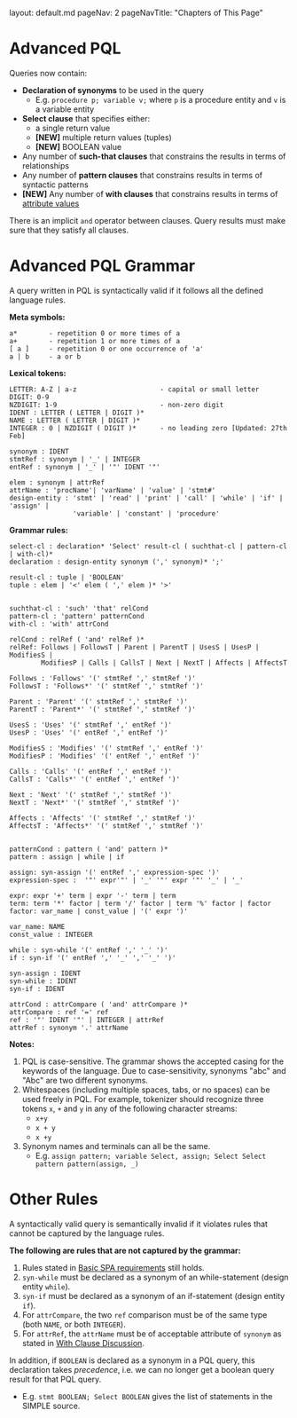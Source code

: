<br>

<frontmatter>
  layout: default.md
  pageNav: 2
  pageNavTitle: "Chapters of This Page"
</frontmatter>

[](#advanced-pql)Advanced PQL
=============================

Queries now contain:

*   **Declaration of synonyms** to be used in the query
    *   E.g. `procedure p; variable v;` where `p` is a procedure entity and `v` is a variable entity
*   **Select clause** that specifies either:
    *   a single return value
    *   **\[NEW\]** multiple return values (tuples)
    *   **\[NEW\]** BOOLEAN value
*   Any number of **such-that clauses** that constrains the results in terms of relationships
*   Any number of **pattern clauses** that constrains results in terms of syntactic patterns
*   **\[NEW\]** Any number of **with clauses** that constrains results in terms of [attribute values](..\basic-spa-requirements\simple-programming.html#abstract-syntax-grammar-asg)

There is an implicit `and` operator between clauses. Query results must make sure that they satisfy all clauses.

[](#advanced-pql-grammar)Advanced PQL Grammar
=============================================

A query written in PQL is syntactically valid if it follows all the defined language rules.

**Meta symbols:**

    a*        - repetition 0 or more times of a
    a+        - repetition 1 or more times of a
    [ a ]     - repetition 0 or one occurrence of 'a'
    a | b     - a or b


**Lexical tokens:**

    LETTER: A-Z | a-z                     - capital or small letter
    DIGIT: 0-9                           
    NZDIGIT: 1-9                          - non-zero digit
    IDENT : LETTER ( LETTER | DIGIT )*
    NAME : LETTER ( LETTER | DIGIT )*
    INTEGER : 0 | NZDIGIT ( DIGIT )*      - no leading zero [Updated: 27th Feb]

    synonym : IDENT
    stmtRef : synonym | '_' | INTEGER
    entRef : synonym | '_' | '"' IDENT '"'

    elem : synonym | attrRef
    attrName : 'procName'| 'varName' | 'value' | 'stmt#'
    design-entity : 'stmt' | 'read' | 'print' | 'call' | 'while' | 'if' | 'assign' |
                    'variable' | 'constant' | 'procedure'


**Grammar rules:**

    select-cl : declaration* 'Select' result-cl ( suchthat-cl | pattern-cl | with-cl)*
    declaration : design-entity synonym (',' synonym)* ';'

    result-cl : tuple | 'BOOLEAN'
    tuple : elem | '<' elem ( ',' elem )* '>'


    suchthat-cl : 'such' 'that' relCond
    pattern-cl : 'pattern' patternCond
    with-cl : 'with' attrCond

    relCond : relRef ( 'and' relRef )*
    relRef: Follows | FollowsT | Parent | ParentT | UsesS | UsesP | ModifiesS |
            ModifiesP | Calls | CallsT | Next | NextT | Affects | AffectsT

    Follows : 'Follows' '(' stmtRef ',' stmtRef ')'
    FollowsT : 'Follows*' '(' stmtRef ',' stmtRef ')'

    Parent : 'Parent' '(' stmtRef ',' stmtRef ')'
    ParentT : 'Parent*' '(' stmtRef ',' stmtRef ')'

    UsesS : 'Uses' '(' stmtRef ',' entRef ')'
    UsesP : 'Uses' '(' entRef ',' entRef ')'

    ModifiesS : 'Modifies' '(' stmtRef ',' entRef ')'
    ModifiesP : 'Modifies' '(' entRef ',' entRef ')'

    Calls : 'Calls' '(' entRef ',' entRef ')'
    CallsT : 'Calls*' '(' entRef ',' entRef ')'

    Next : 'Next' '(' stmtRef ',' stmtRef ')'
    NextT : 'Next*' '(' stmtRef ',' stmtRef ')'

    Affects : 'Affects' '(' stmtRef ',' stmtRef ')'
    AffectsT : 'Affects*' '(' stmtRef ',' stmtRef ')'


    patternCond : pattern ( 'and' pattern )*
    pattern : assign | while | if

    assign: syn-assign '(' entRef ',' expression-spec ')'
    expression-spec :  '"' expr'"' | '_' '"' expr '"' '_' | '_'

    expr: expr '+' term | expr '-' term | term
    term: term '*' factor | term '/' factor | term '%' factor | factor
    factor: var_name | const_value | '(' expr ')'

    var_name: NAME
    const_value : INTEGER

    while : syn-while '(' entRef ',' '_' ')'
    if : syn-if '(' entRef ',' '_' ',' '_' ')'

    syn-assign : IDENT
    syn-while : IDENT
    syn-if : IDENT

    attrCond : attrCompare ( 'and' attrCompare )*
    attrCompare : ref '=' ref
    ref : '"' IDENT '"' | INTEGER | attrRef
    attrRef : synonym '.' attrName


**Notes:**

1.  PQL is case-sensitive. The grammar shows the accepted casing for the keywords of the language. Due to case-sensitivity, synonyms "abc" and "Abc" are two different synonyms.
2.  Whitespaces (including multiple spaces, tabs, or no spaces) can be used freely in PQL. For example, tokenizer should recognize three tokens `x`, `+` and `y` in any of the following character streams:
    *   `x+y`
    *   `x + y`
    *   `x +y`
3.  Synonym names and terminals can all be the same.
    *   E.g. `assign pattern; variable Select, assign; Select Select pattern pattern(assign, _)`

[](#other-rules)Other Rules
===========================

A syntactically valid query is semantically invalid if it violates rules that cannot be captured by the language rules.

**The following are rules that are not captured by the grammar:**

1.  Rules stated in [Basic SPA requirements](../basic-spa-requirements/program-query-language/introduction.html#other-rules) still holds.
2.  `syn-while` must be declared as a synonym of an while-statement (design entity `while`).
3.  `syn-if` must be declared as a synonym of an if-statement (design entity `if`).
4.  For `attrCompare`, the two `ref` comparison must be of the same type (both `NAME`, or both `INTEGER`).
5.  For `attrRef`, the `attrName` must be of acceptable attribute of `synonym` as stated in [With Clause Discussion](./PQL/with-clauses.html).

In addition, if `BOOLEAN` is declared as a synonym in a PQL query, this declaration takes _precedence_, i.e. we can no longer get a boolean query result for that PQL query.

*   E.g. `stmt BOOLEAN; Select BOOLEAN` gives the list of statements in the SIMPLE source.
